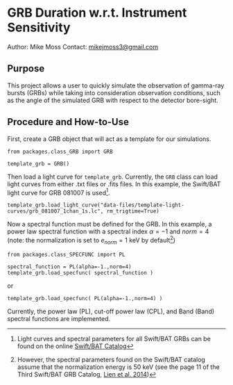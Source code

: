 # GRB Duration w.r.t. Instrument Sensitivity
Author: Mike Moss
Contact: mikejmoss3@gmail.com

## Purpose

This project allows a user to quickly simulate the observation of gamma-ray bursts (GRBs) while taking into consideration observation conditions, such as the angle of the simulated GRB with respect to the detector bore-sight.

## Procedure and How-to-Use

First, create a GRB object that will act as a template for our simulations.
```
from packages.class_GRB import GRB

template_grb = GRB()
```
Then load a light curve for `template_grb`. Currently, the `GRB` class can load light curves from either .txt files or .fits files. In this example, the Swift/BAT light curve for GRB 081007 is used[^1].
```
template_grb.load_light_curve("data-files/template-light-curves/grb_081007_1chan_1s.lc", rm_trigtime=True)
```
Now a spectral function must be defined for the GRB. In this example, a power law spectral function with a spectral index $\alpha = -1$ and $norm = 4$ (note: the normalization is set to $e_{norm} = 1$ keV by default[^2])
```
from packages.class_SPECFUNC import PL

spectral_function = PL(alpha=-1.,norm=4)
template_grb.load_specfunc( spectral_function )
```
or 
```
template_grb.load_specfunc( PL(alpha=-1.,norm=4) )
```
Currently, the power law (PL), cut-off power law (CPL), and Band (Band) spectral functions are implemented.

[^1]: Light curves and spectral parameters for all Swift/BAT GRBs can be found on the online [Swift/BAT Catalog](https://swift.gsfc.nasa.gov/results/batgrbcat/)
[^2]: However, the spectral parameters found on the Swift/BAT catalog assume that the normalization energy is 50 keV (see the page 11 of the Third Swift/BAT GRB Catalog, [Lien et al. 2014](https://swift.gsfc.nasa.gov/results/batgrbcat/3rdBATcatalog.pdf))